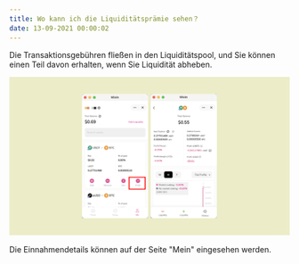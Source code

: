 ```yaml
---
title: Wo kann ich die Liquiditätsprämie sehen？
date: 13-09-2021 00:00:02
---
```



Die Transaktionsgebühren fließen in den Liquiditätspool, und Sie können einen Teil davon erhalten, wenn Sie Liquidität abheben.

![](../assets/profit.png)

Die Einnahmendetails können auf der Seite "Mein" eingesehen werden.